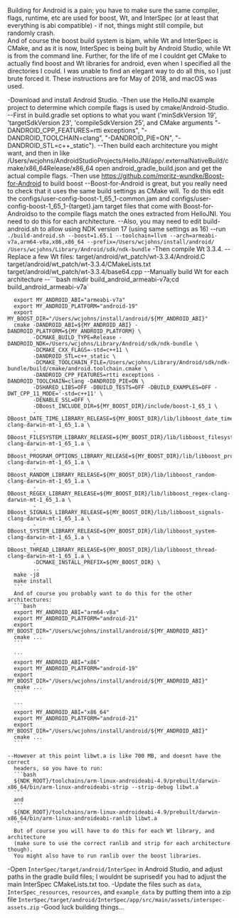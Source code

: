 Building for Android is a pain; you have to make sure the same compiler, flags,
runtime, etc are used for boost, Wt, and InterSpec (or at least that everything
is abi compatible) - if not, things might still compile, but randomly crash.  
And of course the boost build system is bjam, while Wt and InterSpec is CMake, 
and as it is now, InterSpec is being built by Android Studio, while Wt is from 
the command line.  Further, for the life of me I couldnt get CMake to actually
find boost and Wt libraries for android, even when I specified all the 
directories I could. I was unable to find an elegant way to do all this, so I 
just brute forced it.
These instructions are for May of 2018, and macOS was used.

-Download and install Android Studio.
-Then use the HelloJNI example project to determine which compile flags is used
 by cmake/Android-Studio.
  --First in build.gradle set options to what you want ('minSdkVersion 19',
    'targetSdkVersion 23', 'compileSdkVersion 25', and CMake arguments
    "-DANDROID_CPP_FEATURES=rtti exceptions", "-DANDROID_TOOLCHAIN=clang",
    "-DANDROID_PIE=ON", "-DANDROID_STL=c++_static").
  --Then build each architecture you might want, and then in like
    /Users/wcjohns/AndroidStudioProjects/HelloJNI/app/.externalNativeBuild/cmake/x86_64Release/x86_64
    open android_gradle_build.json and get the actual compile flags.
-Then use https://github.com/moritz-wundke/Boost-for-Android to build boost
  --Boost-for-Android is great, but you really need to check that it uses
    the same build settings as CMake will.  To do this edit the
    configs/user-config-boost-1_65_1-common.jam and
    configs/user-config-boost-1_65_1-{target}.jam target files that come with
    Boost-for-Androidso to the compile flags match the ones extracted from
    HelloJNI.  You need to do this for each architecture.
  --Also, you may need to edit build-android.sh to allow using NDK version 17
    (using same settings as 16)
  --run `./build-android.sh --boost=1.65.1 --toolchain=llvm --arch=armeabi-v7a,arm64-v8a,x86,x86_64 --prefix=/Users/wcjohns/install/android/ /Users/wcjohns/Library/Android/sdk/ndk-bundle`
-Then compile Wt 3.3.4.
  --Replace a few Wt files: target/android/wt_patch/wt-3.3.4/Android.C
    target/android/wt_patch/wt-3.3.4/CMakeLists.txt
    target/android/wt_patch/wt-3.3.4/base64.cpp
  --Manually build Wt for each architecture
    --```bash
      mkdir build_android_armeabi-v7a;cd build_android_armeabi-v7a`
      
      export MY_ANDROID_ABI="armeabi-v7a"
      export MY_ANDROID_PLATFORM="android-19"
      export MY_BOOST_DIR="/Users/wcjohns/install/android/${MY_ANDROID_ABI}"
      cmake -DANDROID_ABI=${MY_ANDROID_ABI} -DANDROID_PLATFORM=${MY_ANDROID_PLATFORM} \
            -DCMAKE_BUILD_TYPE=Release -DANDROID_NDK=/Users/wcjohns/Library/Android/sdk/ndk-bundle \
            -DCMAKE_CXX_FLAGS=-std=c++11 \
            -DANDROID_STL=c++_static \
            -DCMAKE_TOOLCHAIN_FILE=/Users/wcjohns/Library/Android/sdk/ndk-bundle/build/cmake/android.toolchain.cmake \
            -DANDROID_CPP_FEATURES=rtti exceptions -DANDROID_TOOLCHAIN=clang -DANDROID_PIE=ON \
            -DSHARED_LIBS=OFF -DBUILD_TESTS=OFF -DBUILD_EXAMPLES=OFF -DWT_CPP_11_MODE='-std=c++11' \
            -DENABLE_SSL=OFF \
            -DBoost_INCLUDE_DIR=${MY_BOOST_DIR}/include/boost-1_65_1 \
            -DBoost_DATE_TIME_LIBRARY_RELEASE=${MY_BOOST_DIR}/lib/libboost_date_time-clang-darwin-mt-1_65_1.a \
            -DBoost_FILESYSTEM_LIBRARY_RELEASE=${MY_BOOST_DIR}/lib/libboost_filesystem-clang-darwin-mt-1_65_1.a \
            -DBoost_PROGRAM_OPTIONS_LIBRARY_RELEASE=${MY_BOOST_DIR}/lib/libboost_program_options-clang-darwin-mt-1_65_1.a \
            -DBoost_RANDOM_LIBRARY_RELEASE=${MY_BOOST_DIR}/lib/libboost_random-clang-darwin-mt-1_65_1.a \
            -DBoost_REGEX_LIBRARY_RELEASE=${MY_BOOST_DIR}/lib/libboost_regex-clang-darwin-mt-1_65_1.a \
            -DBoost_SIGNALS_LIBRARY_RELEASE=${MY_BOOST_DIR}/lib/libboost_signals-clang-darwin-mt-1_65_1.a \
            -DBoost_SYSTEM_LIBRARY_RELEASE=${MY_BOOST_DIR}/lib/libboost_system-clang-darwin-mt-1_65_1.a \
            -DBoost_THREAD_LIBRARY_RELEASE=${MY_BOOST_DIR}/lib/libboost_thread-clang-darwin-mt-1_65_1.a \
            -DCMAKE_INSTALL_PREFIX=${MY_BOOST_DIR} \
            ..
      make -j8
      make install
      ```
      And of course you probably want to do this for the other architectures:
      ```bash
      export MY_ANDROID_ABI="arm64-v8a"
      export MY_ANDROID_PLATFORM="android-21"
      export MY_BOOST_DIR="/Users/wcjohns/install/android/${MY_ANDROID_ABI}"
      cmake ...
      ```

      ```
      export MY_ANDROID_ABI="x86"
      export MY_ANDROID_PLATFORM="android-19"
      export MY_BOOST_DIR="/Users/wcjohns/install/android/${MY_ANDROID_ABI}"
      cmake ...
      ```

      ```
      export MY_ANDROID_ABI="x86_64"
      export MY_ANDROID_PLATFORM="android-21"
      export MY_BOOST_DIR="/Users/wcjohns/install/android/${MY_ANDROID_ABI}"
      cmake ...
      ```

    --However at this point libwt.a is like 700 MB, and doesnt have the correct 
      headers, so you have to run:
      ```bash
      ${NDK_ROOT}/toolchains/arm-linux-androideabi-4.9/prebuilt/darwin-x86_64/bin/arm-linux-androideabi-strip --strip-debug libwt.a`
      ```
      and 
      ```
      ${NDK_ROOT}/toolchains/arm-linux-androideabi-4.9/prebuilt/darwin-x86_64/bin/arm-linux-androideabi-ranlib libwt.a
      ```
      But of course you will have to do this for each Wt library, and architecture 
      (make sure to use the correct ranlib and strip for each architecture though).
      You might also have to run ranlib over the boost libraries.
  -Open `InterSpec/target/android/InterSpec` in Android Studio, and adjust paths
   in the gradle build files; I wouldnt be suprisedif you had to adjust the main 
   InterSpec CMakeLists.txt too.
  -Update the files such as `data`, `InterSpec_resources`, `resources`, and 
  `example_data` by putting them into a zip file 
  `InterSpec/target/android/InterSpec/app/src/main/assets/interspec-assets.zip`
  -Good luck building things...










